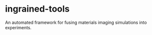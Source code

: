 # ingrained-tools
An automated framework for fusing materials imaging simulations into experiments.
